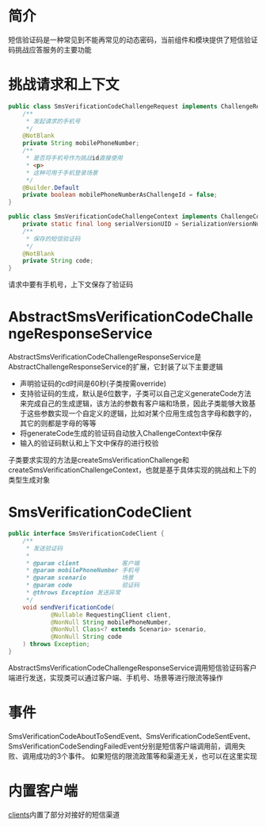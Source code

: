 # 简介

短信验证码是一种常见到不能再常见的动态密码，当前组件和模块提供了短信验证码挑战应答服务的主要功能

# 挑战请求和上下文

```java
public class SmsVerificationCodeChallengeRequest implements ChallengeRequest {
    /**
     * 发起请求的手机号
     */
    @NotBlank
    private String mobilePhoneNumber;
    /**
     * 是否将手机号作为挑战id直接使用
     * <p>
     * 这种可用于手机登录场景
     */
    @Builder.Default
    private boolean mobilePhoneNumberAsChallengeId = false;
}

public class SmsVerificationCodeChallengeContext implements ChallengeContext {
    private static final long serialVersionUID = SerializationVersionNumber.version;
    /**
     * 保存的短信验证码
     */
    @NotBlank
    private String code;
}
```

请求中要有手机号，上下文保存了验证码

# AbstractSmsVerificationCodeChallengeResponseService

AbstractSmsVerificationCodeChallengeResponseService是AbstractChallengeResponseService的扩展，它封装了以下主要逻辑

* 声明验证码的cd时间是60秒(子类按需override)
* 支持验证码的生成，默认是6位数字，子类可以自己定义generateCode方法来完成自己的生成逻辑，该方法的参数有客户端和场景，因此子类能够大致基于这些参数实现一个自定义的逻辑，比如对某个应用生成包含字母和数字的，其它的则都是字母的等等
* 将generateCode生成的验证码自动放入ChallengeContext中保存
* 输入的验证码默认和上下文中保存的进行校验

子类要求实现的方法是createSmsVerificationChallenge和createSmsVerificationChallengeContext，也就是基于具体实现的挑战和上下的类型生成对象

# SmsVerificationCodeClient

```java
public interface SmsVerificationCodeClient {
    /**
     * 发送验证码
     *
     * @param client            客户端
     * @param mobilePhoneNumber 手机号
     * @param scenario          场景
     * @param code              验证码
     * @throws Exception 发送异常
     */
    void sendVerificationCode(
            @Nullable RequestingClient client,
            @NonNull String mobilePhoneNumber,
            @NonNull Class<? extends Scenario> scenario,
            @NonNull String code
    ) throws Exception;
}

```

AbstractSmsVerificationCodeChallengeResponseService调用短信验证码客户端进行发送，实现类可以通过客户端、手机号、场景等进行限流等操作

# 事件

SmsVerificationCodeAboutToSendEvent、SmsVerificationCodeSentEvent、SmsVerificationCodeSendingFailedEvent分别是短信客户端调用前，调用失败、调用成功的3个事件。
如果短信的限流政策等和渠道无关，也可以在这里实现

# 内置客户端

[clients](clients)内置了部分对接好的短信渠道